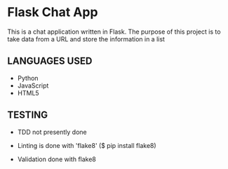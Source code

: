 # Flask Chat App

This is a chat application written in Flask. The purpose of this project is to take data from a URL and store the information in a list

## LANGUAGES USED

- Python
- JavaScript
- HTML5

## TESTING

- TDD not presently done

- Linting is done with 'flake8' ($ pip install flake8)

- Validation done with flake8

